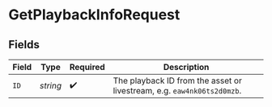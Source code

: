 # GetPlaybackInfoRequest


## Fields

| Field                                                                  | Type                                                                   | Required                                                               | Description                                                            |
| ---------------------------------------------------------------------- | ---------------------------------------------------------------------- | ---------------------------------------------------------------------- | ---------------------------------------------------------------------- |
| `ID`                                                                   | *string*                                                               | :heavy_check_mark:                                                     | The playback ID from the asset or livestream, e.g. `eaw4nk06ts2d0mzb`. |